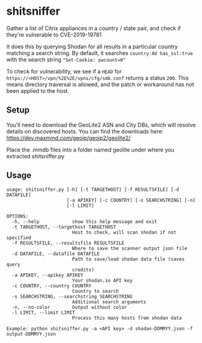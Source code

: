 # shitsniffer
Gather a list of Citrix appliances in a country / state pair, and check if they're vulnerable to CVE-2019-19781

It does this by querying Shodan for all results in a particular country matching a search string. By default, it searches `country:AU has_ssl:true` with the search string `"Set-Cookie: pwcount=0"`

To check for vulnerability, we see if a `HEAD` for `https://<HOST>/vpn/%2E%2E/vpns/cfg/smb.conf` returns a status `200`. This means directory traversal is allowed, and the patch or workaround has not been applied to the host.

## Setup
You'll need to download the GeoLite2 ASN and City DBs, which will resolve details on discovered hosts. You can find the downloads here: https://dev.maxmind.com/geoip/geoip2/geolite2/

Place the .mmdb files into a folder named geolite under where you extracted shitsniffer.py

## Usage
```
usage: shitsniffer.py [-h] [-t TARGETHOST] [-f RESULTSFILE] [-d DATAFILE]
                      [-a APIKEY] [-c COUNTRY] [-s SEARCHSTRING] [-n]
                      [-l LIMIT]

OPTIONS:
  -h, --help            show this help message and exit
  -t TARGETHOST, --targethost TARGETHOST
                        Host to check, will scan shodan if not specified
  -f RESULTSFILE, --resultsfile RESULTSFILE
                        Where to save the scanner output json file
  -d DATAFILE, --datafile DATAFILE
                        Path to save/load shodan data file (saves query
                        credits)
  -a APIKEY, --apikey APIKEY
                        Your shodan.io API key
  -c COUNTRY, --country COUNTRY
                        Country to search
  -s SEARCHSTRING, --searchstring SEARCHSTRING
                        Additional search arguments
  -n, --no-color        Output without color
  -l LIMIT, --limit LIMIT
                        Process this many hosts from shodan data

Example: python shitsniffer.py -a <API key> -d shodan-DDMMYY.json -f output-DDMMYY.json
```
